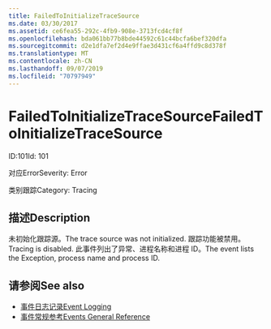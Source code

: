 ```yaml
---
title: FailedToInitializeTraceSource
ms.date: 03/30/2017
ms.assetid: ce6fea55-292c-4fb9-908e-3713fcd4cf8f
ms.openlocfilehash: bda061bb77b8bde44592c61c44bcfa6bef320dfa
ms.sourcegitcommit: d2e1dfa7ef2d4e9ffae3d431cf6a4ffd9c8d378f
ms.translationtype: MT
ms.contentlocale: zh-CN
ms.lasthandoff: 09/07/2019
ms.locfileid: "70797949"
---
```

# <a name="failedtoinitializetracesource"></a><span data-ttu-id="dd8b3-102">FailedToInitializeTraceSource</span><span class="sxs-lookup"><span data-stu-id="dd8b3-102">FailedToInitializeTraceSource</span></span>
<span data-ttu-id="dd8b3-103">ID:101</span><span class="sxs-lookup"><span data-stu-id="dd8b3-103">Id: 101</span></span>  
  
 <span data-ttu-id="dd8b3-104">对应Error</span><span class="sxs-lookup"><span data-stu-id="dd8b3-104">Severity: Error</span></span>  
  
 <span data-ttu-id="dd8b3-105">类别跟踪</span><span class="sxs-lookup"><span data-stu-id="dd8b3-105">Category: Tracing</span></span>  
  
## <a name="description"></a><span data-ttu-id="dd8b3-106">描述</span><span class="sxs-lookup"><span data-stu-id="dd8b3-106">Description</span></span>  
 <span data-ttu-id="dd8b3-107">未初始化跟踪源。</span><span class="sxs-lookup"><span data-stu-id="dd8b3-107">The trace source was not initialized.</span></span> <span data-ttu-id="dd8b3-108">跟踪功能被禁用。</span><span class="sxs-lookup"><span data-stu-id="dd8b3-108">Tracing is disabled.</span></span> <span data-ttu-id="dd8b3-109">此事件列出了异常、进程名称和进程 ID。</span><span class="sxs-lookup"><span data-stu-id="dd8b3-109">The event lists the Exception, process name and process ID.</span></span>  
  
## <a name="see-also"></a><span data-ttu-id="dd8b3-110">请参阅</span><span class="sxs-lookup"><span data-stu-id="dd8b3-110">See also</span></span>

- [<span data-ttu-id="dd8b3-111">事件日志记录</span><span class="sxs-lookup"><span data-stu-id="dd8b3-111">Event Logging</span></span>](index.md)
- [<span data-ttu-id="dd8b3-112">事件常规参考</span><span class="sxs-lookup"><span data-stu-id="dd8b3-112">Events General Reference</span></span>](events-general-reference.md)
